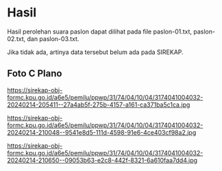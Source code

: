# Hasil

Hasil perolehan suara paslon dapat dilihat pada file paslon-01.txt, paslon-02.txt, dan paslon-03.txt.

Jika tidak ada, artinya data tersebut belum ada pada SIREKAP.

## Foto C Plano

https://sirekap-obj-formc.kpu.go.id/a6e5/pemilu/ppwp/31/74/04/10/04/3174041004032-20240214-205411--27a4ab5f-275b-4157-a161-ca371ba5c1ca.jpg

https://sirekap-obj-formc.kpu.go.id/a6e5/pemilu/ppwp/31/74/04/10/04/3174041004032-20240214-210048--9541e8d5-111d-4598-91e6-4ce403cf98a2.jpg

https://sirekap-obj-formc.kpu.go.id/a6e5/pemilu/ppwp/31/74/04/10/04/3174041004032-20240214-210650--09053b63-e2c8-442f-8321-6a610faa7dd4.jpg
